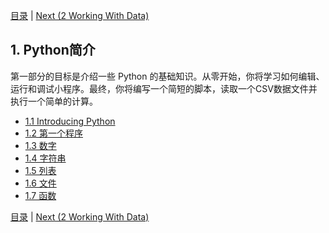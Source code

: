 [目录](../Contents.md) \| [Next (2 Working With Data)](../02_Working_with_data/00_Overview.md)

## 1. Python简介

第一部分的目标是介绍一些 Python 的基础知识。从零开始，你将学习如何编辑、运行和调试小程序。最终，你将编写一个简短的脚本，读取一个CSV数据文件并执行一个简单的计算。

* [1.1 Introducing Python](01_Python.md)
* [1.2 第一个程序](02_Hello_world.md)
* [1.3 数字](03_Numbers.md)
* [1.4 字符串](04_Strings.md)
* [1.5 列表](05_Lists.md)
* [1.6 文件](06_Files.md)
* [1.7 函数](07_Functions.md)

[目录](../Contents.md) \| [Next (2 Working With Data)](../02_Working_with_data/00_Overview.md)
